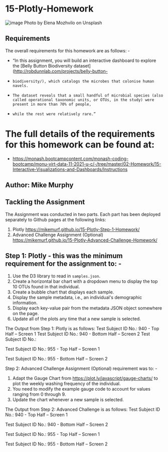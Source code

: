 # 15-Plotly-Homework
![image](https://user-images.githubusercontent.com/89948865/157530070-95b96633-980d-408c-8bda-8e02d39b4aa8.png)
Photo by Elena Mozhvilo on Unsplash 
##    Requirements
The overall requirements for this homework are as follows: -
*    “In this assignment, you will build an interactive dashboard to explore the [Belly Button Biodiversity dataset](http://robdunnlab.com/projects/belly-button- 
*     biodiversity/), which catalogs the microbes that colonise human navels. 
*     The dataset reveals that a small handful of microbial species (also called operational taxonomic units, or OTUs, in the study) were present in more than 70% of people, 
*     while the rest were relatively rare.”

# The full details of the requirements for this homework can be found at: 
*    https://monash.bootcampcontent.com/monash-coding-bootcamp/monu-virt-data-11-2021-u-c/-/tree/master/02-Homework/15-Interactive-Visualizations-and-Dashboards/Instructions

##    Author:	Mike Murphy

##    Tackling the Assignment 
The Assignment was conducted in two parts. 
Each part has been deployed separately to Github pages at the following links: 
1.	Plotly		https://mikemurf.github.io/15-Plotly-Step-1-Homework/ 
2.	Advanced Challenge Assignment (Optional) 
			https://mikemurf.github.io/15-Plotly-Advanced-Challenge-Homework/ 

##    Step 1: Plotly - this was the minimum requirement for the assignment to: -
1.	Use the D3 library to read in `samples.json`.
2.	Create a horizontal bar chart with a dropdown menu to display the top 10 OTUs found in that individual.
3.	Create a bubble chart that displays each sample.
4.	Display the sample metadata, i.e., an individual's demographic information.
5.	Display each key-value pair from the metadata JSON object somewhere on the page.
6.	Update all of the plots any time that a new sample is selected.

The Output from Step 1: Plotly is as follows: 
Test Subject ID No.: 940 - Top Half – Screen 1 
Test Subject ID No.: 940 - Bottom Half – Screen 2
  Test Subject ID No.: 

Test Subject ID No.: 955 - Top Half – Screen 1	
 			

Test Subject ID No.: 955 - Bottom Half – Screen 2
 










Step 2: Advanced Challenge Assignment (Optional) requirement was to: -
1.	Adapt the Gauge Chart from <https://plot.ly/javascript/gauge-charts/> to plot the weekly washing frequency of the individual.
2.	You need to modify the example gauge code to account for values ranging from 0 through 9.
3.	Update the chart whenever a new sample is selected.

The Output from Step 2: Advanced Challenge is as follows: 
Test Subject ID No.: 940 - Top Half – Screen 1
 

Test Subject ID No.: 940 - Bottom Half – Screen 2 			

Test Subject ID No.: 955 - Top Half – Screen 1
 

Test Subject ID No.: 955 - Bottom Half – Screen 2
 

